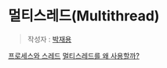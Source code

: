 # 멀티스레드(Multithread)
> 작성자 : [박재용](https://github.com/ggjae)

[프로세스와 스레드](./processthread.md)
[멀티스레드를 왜 사용할까?](./whymultithread.md)
